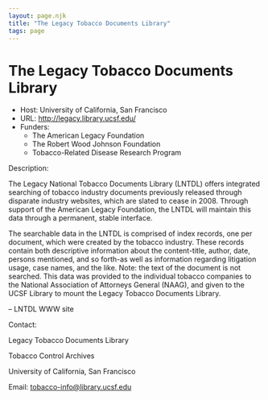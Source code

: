 ```yaml
---
layout: page.njk
title: "The Legacy Tobacco Documents Library"
tags: page
---
```

# The Legacy Tobacco Documents Library








* Host: University of California,
 San Francisco
* URL: <http://legacy.library.ucsf.edu/>
* Funders:
	+ The American Legacy Foundation
	+ The Robert Wood Johnson Foundation
	+ Tobacco-Related Disease Research Program



Description:


The Legacy National Tobacco Documents Library (LNTDL) offers
 integrated searching of tobacco industry documents previously
 released through disparate industry websites, which are slated to
 cease in 2008. Through support of the American Legacy Foundation,
 the LNTDL will maintain this data through a permanent, stable
 interface.


The searchable data in the LNTDL is comprised of index records, one
 per document, which were created by the tobacco industry. These
 records contain both descriptive information about the
 content-title, author, date, persons mentioned, and so forth-as
 well as information regarding litigation usage, case names, and
 the like. Note: the text of the document is not searched. This
 data was provided to the individual tobacco companies to the
 National Association of Attorneys General (NAAG), and given to the
 UCSF Library to mount the Legacy Tobacco Documents Library.


– LNTDL WWW site



Contact:
 



Legacy Tobacco Documents Library


Tobacco Control Archives


University of California, San Francisco


Email: [tobacco-info@library.ucsf.edu](mailto:tobacco-info@library.ucsf.edu)





